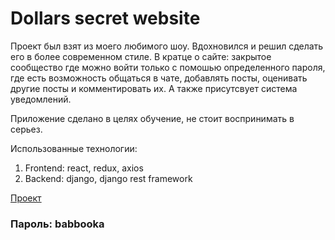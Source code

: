 # Dollars secret website

Проект был взят из моего любимого шоу. Вдохновился и решил сделать его в более современном стиле. В кратце о сайте:
закрытое сообщество где можно войти только с помошью определенного пароля, где есть возможность общаться в чате, добавлять посты, оценивать другие посты и комментировать их. А также присутсвует система уведомлений.

Приложение сделано в целях обучение, не стоит воспринимать в серьез.

Использованные технологии:
1. Frontend: react, redux, axios
2. Backend: django, django rest framework

[Проект](https://dollars-secret-chat.herokuapp.com)
### Пароль: babbooka
